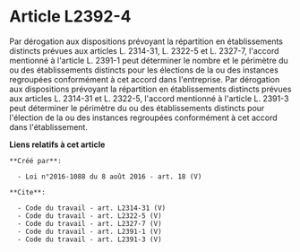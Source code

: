 # Article L2392-4

Par dérogation aux dispositions prévoyant la répartition en établissements distincts prévues aux articles L. 2314-31, L.
2322-5 et L. 2327-7, l'accord mentionné à l'article L. 2391-1 peut déterminer le nombre et le périmètre du ou des
établissements distincts pour les élections de la ou des instances regroupées conformément à cet accord dans l'entreprise.
Par dérogation aux dispositions prévoyant la répartition en établissements distincts prévues aux articles L. 2314-31 et L.
2322-5, l'accord mentionné à l'article L. 2391-3 peut déterminer le périmètre du ou des établissements distincts pour
l'élection de la ou des instances regroupées conformément à cet accord dans l'établissement.

**Liens relatifs à cet article**

	**Créé par**:

	  - Loi n°2016-1088 du 8 août 2016 - art. 18 (V)

	**Cite**:

	  - Code du travail - art. L2314-31 (V)
	  - Code du travail - art. L2322-5 (V)
	  - Code du travail - art. L2327-7 (V)
	  - Code du travail - art. L2391-1 (V)
	  - Code du travail - art. L2391-3 (V)
